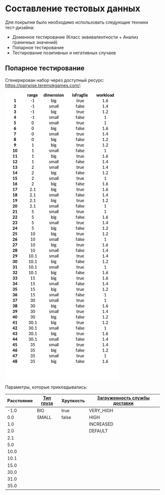 # Составление тестовых данных

Для покрытия было необходимо использовать следующие техники тест-дизайна:

* Доменное тестирование (Класс эквивалентности + Анализ граничных значений)
* Попарное тестирование
* Тестирование позитивных и негативных случаев

## Попарное тестирование

Сгенерирован набор через доступный ресурс: https://pairwise.teremokgames.com/:

![img.png](pairwise.png)

Параметры, которые прикладывались:

| Расстояние | [Тип груза](../main/java/org/example/app/enums/DimensionType.java) | Хрупкость | [Загруженность службы доставки](../main/java/org/example/app/enums/WorkloadStatus.java) |
|------------|--------------------------------------------------------------------|-----------|-----------------------------------------------------------------------------------------|
| -1.0       | BIG                                                                | true      | VERY_HIGH                                                                               |
| 0.0        | SMALL                                                              | false     | HIGH                                                                                    |
| 1.0        |                                                                    |           | INCREASED                                                                               |
| 2.0        |                                                                    |           | DEFAULT                                                                                 |
| 2.1        |                                                                    |           |                                                                                         |
| 5.0        |                                                                    |           |                                                                                         |
| 10.0       |                                                                    |           |                                                                                         |
| 10.1       |                                                                    |           |                                                                                         |
| 15.0       |                                                                    |           |                                                                                         |
| 30.0       |                                                                    |           |                                                                                         |
| 31.0       |                                                                    |           |                                                                                         |
| 35.0       |                                                                    |           |                                                                                         |
